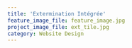 ```yaml
---
title: 'Extermination Intégrée'
feature_image_file: feature_image.jpg
project_image_file: ext_tile.jpg
category: Website Design
---
```


